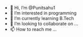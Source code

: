 - 👋 Hi, I’m @Punitsahu1
- 👀 I’m interested in programming
- 🌱 I’m currently learning B.Tech
- 💞️ I’m looking to collaborate on ...
- 📫 How to reach me ...

<!---
Punitsahu1/Punitsahu1 is a ✨ special ✨ repository because its `README.md` (this file) appears on your GitHub profile.
You can click the Preview link to take a look at your changes.
--->
